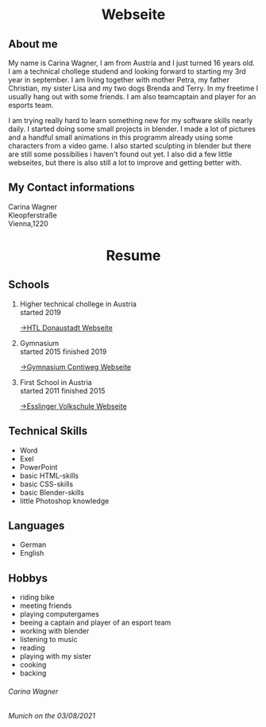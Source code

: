 
<html lang="en">

  <head>
  <meta charset="UTF-8">
  <link rel="stylesheet" type="text/css" href="main.css">
   <h1 align="center">Webseite</h1>
</head>
<body>
  <h2> About me </h2>
  <p>My name is Carina Wagner, I am from Austria and I just turned 16 years old. I am a technical chollege studend and looking forward to starting my 3rd year in september. I am living together with mother Petra, my father Christian, my sister Lisa and my two dogs Brenda and Terry. In my freetime I usually hang out with some friends. I am also teamcaptain and player for an esports team.</p>
  <p>I am trying really hard to learn something new for my software skills nearly daily. I started doing some small projects in blender. I made a lot of pictures and a handful small animations in this programm already using some characters from a video game. I also started sculpting in blender but there are still some possibilies i haven't found out yet. I also did a few little webseites, but there is also still a lot to improve and getting better with.
  </p>
  <h2>My Contact informations</h2>
  <article>Carina Wagner</article>
  <article>Kleopferstraße</article>
  <article>Vienna,1220</article>
  <h1 align="center">Resume</h1>
  <h2>Schools</h2>
<ol>
  <li>Higher technical chollege in Austria</li>
  <article>started 2019</article>
   <p><a href="https://www.htl-donaustadt.at">→HTL Donaustadt Webseite</a></p>
  <li>Gymnasium</li>
  <article>started 2015 finished 2019</article>
  <p><a href="https://www.brg-seestadt.at">→Gymnasium Contiweg Webseite</a></p>
  <li>First School in Austria</li>
  <article>started 2011 finished 2015</article>
  <p><a href="http://www.offene-volksschule-an-der-lobau.at/Startseite/">→Esslinger Volkschule Webseite</a></p> 
</ol>
  <h2>Technical Skills</h2>
  <ul>
    <li>Word</li>
    <li>Exel</li>
    <li>PowerPoint</li>
    <li>basic HTML-skills</li>
    <li>basic CSS-skills</li>
    <li>basic Blender-skills</li>
    <li>little Photoshop knowledge</li>
  </ul> 
  <h2> Languages</h2>
<ul>
  <li>German</li>
  <li>English</li>
</ul>
<h2>Hobbys</h2>
<ul>
  <li>riding bike</li>
  <li>meeting friends</li>
  <li>playing computergames</li>
  <li>beeing a captain and player of an esport team</li>
  <li>working with blender</li>
  <li>listening to music</li>
  <li>reading</li>
  <li>playing with my sister</li>
  <li>cooking</li>
  <li>backing</li>
  </ul>
</body>
<footer> 
  <h6>Carina Wagner</h6>
  <h6>Munich on the 03/08/2021</h6>
 </footer>
</html>
